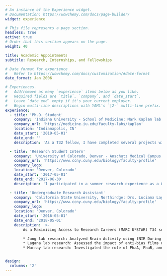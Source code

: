 ```yaml
---
# An instance of the Experience widget.
# Documentation: https://wowchemy.com/docs/page-builder/
widget: experience

# This file represents a page section.
headless: true
active: true
# Order that this section appears on the page.
weight: 40

title: Academic Appointments
subtitle: Research, Internships, and Fellowships

# Date format for experience
#   Refer to https://wowchemy.com/docs/customization/#date-format
date_format: Jan 2006

# Experiences.
#   Add/remove as many `experience` items below as you like.
#   Required fields are `title`, `company`, and `date_start`.
#   Leave `date_end` empty if it's your current employer.
#   Begin multi-line descriptions with YAML's `|2-` multi-line prefix.
experience:
  - title: 'Ph.D. Student'
    company: 'Indiana University - School of Medicine: Mark Kaplan lab'
    company_url: 'https://medicine.iu.edu/faculty-labs/kaplan'
    location: 'Indianapolis, IN'
    date_start: '2019-05-01'
    date_end: ''
    description: 'As a T32 fellow, I have completed several projects within the Kaplan which include but are not limited to studying the role of IL-9 in allergic asthma, lung cancer, and urinary tract infections. I've also contributed to several projects and received recognition in the form of publications. In addition to my research, I serve as a board member in IUSM's Society for the Advancement of Chicanos/Latinx and Native Americans in Science chapter, in addition to a Toastmasters International club.'

  - title: 'Research Student Intern'
    company: 'University of Colorado, Denver - Anschutz Medical Campus: Stefan Pukatzki lab'
    company_url: 'https://www.ccny.cuny.edu/biology/faculty-profile'
    company_logo:
    location: 'Denver, Colorado'
    date_start: '2017-05-01'
    date_end: '2017-06-30'
    description: 'I participated in a summer research experience as a Graduate Experience for Multicultural Students (GEMS) intern. As an intern for 10-weeks, I participated in academic seminars, professional development workshops, and conducted research in a Dr. Stefan Pukatzki's lab. My summer project focused on investigating the role of toxin-coregulated pilus on Vibrio cholerae and its effects on type VI secretion system by using killing assays with Escherichia coli.'

  - title: 'Undergraduate Research Assistant'
    company: 'California State University, Northirdge: Drs. Luciana Lagana, Taeyou Jung, and Sean Murray'
    company_url: 'https://www.ccny.cuny.edu/biology/faculty-profile'
    company_logo:
    location: 'Denver, Colorado'
    date_start: '2016-05-01'
    date_end: '2018-05-01'
    description:  >-
        As a Maximizing Access to Research Careers (MARC U*STAR) T34 scholar, I participated in undergraduate research in several labs:

        * Jung lab research: Analyzed Brain Activity using fNIR During Dual Task Walking in Individuals with Parkinson’s Disease
        * Lagana lab research: Assessed the impact of anti-bias films on reducing stereotypes and increasing empathy towards discriminated minorities
        * Murray lab research: Investigated the role of PhaA, PhaB, and PhaC in promoting (p)ppGpp accumulation in Caulobacter crescentus'|2-


design:
  columns: '2'
---
```


